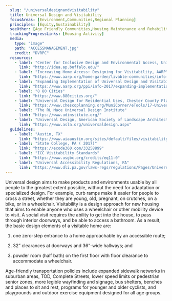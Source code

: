 ```yaml
---
  slug: "/universaldesignandvisitability"
  title: Universal Design and Visitability
  focusAreas: [Environment,Communities,Regional Planning]
  principles: [Equity,Sustainability]
  seeOther: [Age Friendly Communities,Housing Maintenance and Rehabilitation Programs]
  trackingProgressLinks: [Housing Activity]
  media: 
    type: "image"
    path: "ACCESSMANAGEMENT.jpg"
    credit: "DVRPC"
  resources: 
    - label: "Center for Inclusive Design and Environmental Access, University at Buffalo"
      link: "http://idea.ap.buffalo.edu/"
    - label: "Increasing Home Access: Designing for Visitability, AARP"
      link: "https://www.aarp.org/home-garden/livable-communities/info-08-2008/2008_14_access.html"
    - label: "Expanding Implementation of Universal Design and Visitability Features in the Housing Stock, AARP"
      link: "https://www.aarp.org/ppi/info-2017/expanding-implementation-of-universal-design-and-visitability-features-in-the-housing-stock.html"
    - label: "8 80 Cities"
      link: "https://www.880cities.org/"
    - label: "Universal Design for Residential Uses, Chester County Planning Commission"
      link: "https://www.chescoplanning.org/MuniCorner/eTools/17-UniversalRes.cfm"
    - label: "The RL Mace Universal Design Institute"
      link: "https://www.udinstitute.org/"
    - label: "Universal Design, American Society of Landscape Architects"
      link: "https://www.asla.org/universaldesign.aspx"
  guidelines: 
    - label: "Austin, TX"
      link: "https://www.aiaaustin.org/sites/default/files/visitability_presentation2016.pdf"
    - label: "State College, PA ( 2017)"
      link: "https://ecode360.com/33258899"
    - label: "ICC Visitability Standards"
      link: "https://www.usgbc.org/credits/eq11-0"
    - label: "Universal Accessibility Regulations, PA"
      link: "https://www.dli.pa.gov/laws-regs/regulations/Pages/Universal-Accessibility-Standards.aspx"
---
```


Universal design aims to make products and environments usable by all people to the greatest extent possible, without the need for adaptation or specialized design. For example, curb ramps make it easier for people to cross a street, whether they are young, old, pregnant, on crutches, on a bike, or in a wheelchair. Visitability is a design approach for new housing that aims to enable anyone who uses a wheelchair or other mobility device to visit. A social visit requires the ability to get into the house, to pass through interior doorways, and be able to access a bathroom. As a result, the basic design elements of a visitable home are:

1. one zero-step entrance to a home approachable by an accessible route;

2. 32” clearances at doorways and 36“-wide hallways; and

3. powder room (half bath) on the first floor with floor clearance to accommodate a wheelchair.

Age-friendly transportation policies include expanded sidewalk networks in suburban areas, TOD, Complete Streets, lower speed limits or pedestrian senior zones, more legible wayfinding and signage, bus shelters, benches and places to sit and rest, programs for younger and older cyclists, and playgrounds and outdoor exercise equipment designed for all age groups.
